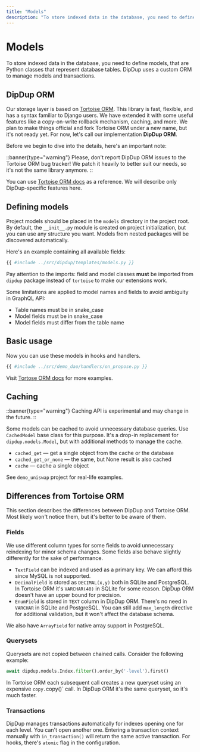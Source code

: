 ```yaml
---
title: "Models"
description: "To store indexed data in the database, you need to define models, that are Python classes that represent database tables. DipDup uses a custom ORM to manage models and transactions."
---
```


# Models

To store indexed data in the database, you need to define models, that are Python classes that represent database tables. DipDup uses a custom ORM to manage models and transactions.

## DipDup ORM

Our storage layer is based on [Tortoise ORM](https://tortoise.github.io/index.html). This library is fast, flexible, and has a syntax familiar to Django users. We have extended it with some useful features like a copy-on-write rollback mechanism, caching, and more. We plan to make things official and fork Tortoise ORM under a new name, but it's not ready yet. For now, let's call our implementation **DipDup ORM**.

Before we begin to dive into the details, here's an important note:

::banner{type="warning"}
Please, don't report DipDup ORM issues to the Tortoise ORM bug tracker! We patch it heavily to better suit our needs, so it's not the same library anymore.
::

You can use [Tortoise ORM docs](https://tortoise.github.io/examples.html) as a reference. We will describe only DipDup-specific features here.

## Defining models

Project models should be placed in the `models` directory in the project root. By default, the `__init__.py` module is created on project initialization, but you can use any structure you want. Models from nested packages will be discovered automatically.

Here's an example containing all available fields:

```python
{{ #include ../src/dipdup/templates/models.py }}
```

Pay attention to the imports: field and model classes **must** be imported from `dipdup` package instead of `tortoise` to make our extensions work.

Some limitations are applied to model names and fields to avoid ambiguity in GraphQL API:

- Table names must be in snake_case
- Model fields must be in snake_case
- Model fields must differ from the table name

## Basic usage

Now you can use these models in hooks and handlers.

```python
{{ #include ../src/demo_dao/handlers/on_propose.py }}
```

Visit [Tortose ORM docs](https://tortoise.github.io/examples.html) for more examples.

## Caching

::banner{type="warning"}
Caching API is experimental and may change in the future.
::

Some models can be cached to avoid unnecessary database queries. Use `CachedModel` base class for this purpose. It's a drop-in replacement for `dipdup.models.Model`, but with additional methods to manage the cache.

- `cached_get` — get a single object from the cache or the database
- `cached_get_or_none` — the same, but None result is also cached
- `cache` — cache a single object

See `demo_uniswap` project for real-life examples.

## Differences from Tortoise ORM

This section describes the differences between DipDup and Tortoise ORM. Most likely won't notice them, but it's better to be aware of them.

### Fields

We use different column types for some fields to avoid unnecessary reindexing for minor schema changes. Some fields also behave slightly differently for the sake of performance.

- `TextField` can be indexed and used as a primary key. We can afford this since MySQL is not supported.
- `DecimalField` is stored as `DECIMAL(x,y)` both in SQLite and PostgreSQL. In Tortoise ORM it's `VARCHAR(40)` in SQLite for some reason. DipDup ORM doesn't have an upper bound for precision.
- `EnumField` is stored in `TEXT` column in DipDup ORM. There's no need in `VARCHAR` in SQLite and PostgreSQL. You can still add `max_length` directive for additional validation, but it won't affect the database schema.

We also have `ArrayField` for native array support in PostgreSQL.

### Querysets

Querysets are not copied between chained calls. Consider the following example:

```python
await dipdup.models.Index.filter().order_by('-level').first()
```

In Tortoise ORM each subsequent call creates a new queryset using an expensive `copy.`copy()` call. In DipDup ORM it's the same queryset, so it's much faster.

### Transactions

DipDup manages transactions automatically for indexes opening one for each level. You can't open another one. Entering a transaction context manually with `in_transaction()` will return the same active transaction. For hooks, there's `atomic` flag in the configuration.

